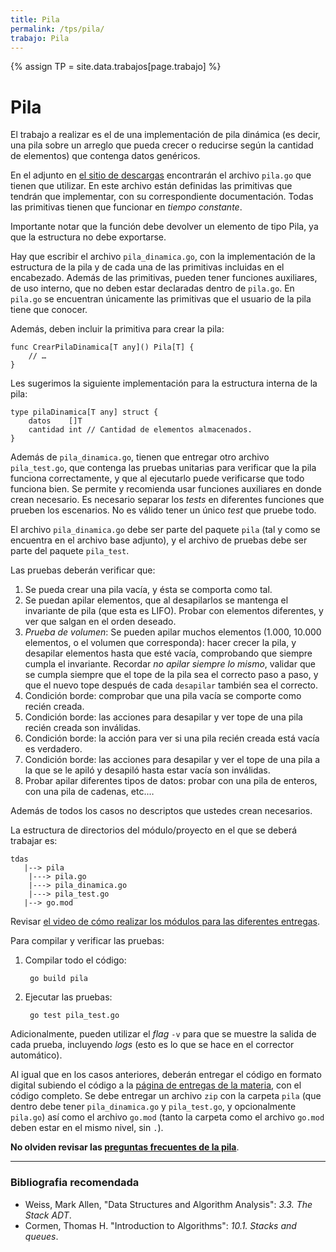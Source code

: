 ```yaml
---
title: Pila
permalink: /tps/pila/
trabajo: Pila
---
```

{% assign TP = site.data.trabajos[page.trabajo] %}

Pila
====

El trabajo a realizar es el de una implementación de pila dinámica (es decir, una pila sobre un arreglo que pueda crecer o reducirse según la cantidad de elementos) que contenga datos genéricos.

En el adjunto en [el sitio de descargas]({{site.skel}}) encontrarán el archivo `pila.go` que tienen que utilizar. En este archivo están definidas las primitivas que tendrán que implementar, con su correspondiente documentación. Todas las primitivas tienen que funcionar en _tiempo constante_.

Importante notar que la función debe devolver un elemento de tipo Pila, ya que la estructura no debe exportarse. 

Hay que escribir el archivo `pila_dinamica.go`, con la implementación de la estructura de la pila y de cada una de las primitivas incluidas en el encabezado.  Además de las primitivas, pueden tener funciones auxiliares, de uso interno, que no deben estar declaradas dentro de `pila.go`. En `pila.go` se encuentran únicamente las primitivas que el usuario de la pila tiene que conocer.

Además, deben incluir la primitiva para crear la pila:

```golang
func CrearPilaDinamica[T any]() Pila[T] {
	// …
}
```

Les sugerimos la siguiente implementación para la estructura interna de la pila:

```golang
type pilaDinamica[T any] struct {
	datos    []T
	cantidad int // Cantidad de elementos almacenados.
}
```

Además de `pila_dinamica.go`, tienen que entregar otro archivo `pila_test.go`, que contenga las pruebas unitarias para verificar que la pila funciona correctamente, y que al ejecutarlo puede verificarse que todo funciona bien. Se permite y recomienda usar funciones auxiliares en donde crean necesario.
Es necesario separar los _tests_ en diferentes funciones que prueben los escenarios. No es válido tener un único _test_ que pruebe todo. 

El archivo `pila_dinamica.go` debe ser parte del paquete `pila` (tal y como se encuentra en el archivo base adjunto), y el archivo de pruebas debe ser parte del paquete `pila_test`.

Las pruebas deberán verificar que:
1. Se pueda crear una pila vacía, y ésta se comporta como tal.
1. Se puedan apilar elementos, que al desapilarlos se mantenga el invariante de pila (que esta es LIFO). Probar con elementos diferentes, y ver que salgan en el orden deseado. 
1. _Prueba de volumen_: Se pueden apilar muchos elementos (1.000, 10.000 elementos, o el volumen que corresponda): hacer crecer la pila, y desapilar elementos hasta que esté vacía, comprobando que siempre cumpla el invariante. Recordar _no apilar siempre lo mismo_, validar que se cumpla siempre que el tope de la pila sea el correcto paso a paso, y que el nuevo tope después de cada `desapilar` también sea el correcto.
1. Condición borde: comprobar que una pila vacía se comporte como recién creada.
1. Condición borde: las acciones para desapilar y ver tope de una pila recién creada son inválidas.
1. Condición borde: la acción para ver si una pila recién creada está vacía es verdadero.
1. Condición borde: las acciones para desapilar y ver el tope de una pila a la que se le apiló y desapiló hasta estar vacía son inválidas.
1. Probar apilar diferentes tipos de datos: probar con una pila de enteros, con una pila de cadenas, etc.…

Además de todos los casos no descriptos que ustedes crean necesarios.

La estructura de directorios del módulo/proyecto en el que se deberá trabajar es: 
```
tdas
   |--> pila
   	|---> pila.go
   	|---> pila_dinamica.go
   	|---> pila_test.go
   |--> go.mod
```

Revisar [el video de cómo realizar los módulos para las diferentes entregas](https://youtu.be/IZrQt-vR3E4).

Para compilar y verificar las pruebas:
1. Compilar todo el código:

        go build pila

1. Ejecutar las pruebas: 

        go test pila_test.go

Adicionalmente, pueden utilizar el _flag_ `-v` para que se muestre la salida de cada prueba, incluyendo _logs_ (esto es lo que se hace en el corrector automático).

Al igual que en los casos anteriores, deberán entregar el código en formato digital subiendo el código a la [página de entregas de la materia]({{site.entregas}}), con el código completo. Se debe entregar un archivo `zip` con la carpeta `pila` (que dentro debe tener `pila_dinamica.go` y `pila_test.go`, y opcionalmente `pila.go`) así como el archivo `go.mod` (tanto la carpeta como el archivo `go.mod` deben estar en el mismo nivel, sin `.`).

**No olviden revisar las [preguntas frecuentes de la pila](/algoritmos/faq/pila)**.

---
### Bibliografia recomendada
* Weiss, Mark Allen, "Data Structures and Algorithm Analysis": *3.3. The Stack ADT*.
* Cormen, Thomas H. "Introduction to Algorithms": *10.1. Stacks and queues*.
